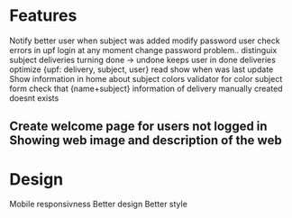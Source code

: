 # Features

Notify better user when subject was added
modify password user
check errors in upf login at any moment change password problem..
distinguix subject deliveries
turning done -> undone keeps user in done deliveries
optimize {upf: delivery, subject, user} read
show when was last update
Show information in home about subject colors
validator for color subject form
check that {name+subject} information of delivery manually created doesnt exists

Create welcome page for users not logged in Showing web image and description of the web
---

# Design

Mobile responsivness
Better design 
Better style